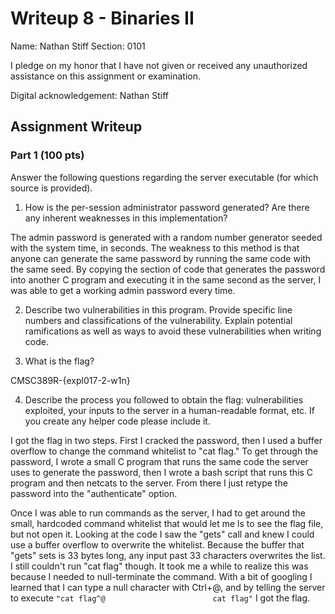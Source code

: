 # Writeup 8 - Binaries II

Name: Nathan Stiff
Section: 0101

I pledge on my honor that I have not given or received any unauthorized assistance on this assignment or examination.

Digital acknowledgement: Nathan Stiff

## Assignment Writeup

### Part 1 (100 pts)
Answer the following questions regarding the server executable (for which source is provided).

1. How is the per-session administrator password generated? Are there any inherent weaknesses in this implementation?

The admin password is generated with a random number generator seeded with the system time, in seconds. The weakness to this method is that anyone can generate the same password by running the same code with the same seed. By copying the section of code that generates the password into another C program and executing it in the same second as the server, I was able to get a working admin password every time.

2. Describe two vulnerabilities in this program. Provide specific line numbers and classifications of the vulnerability. Explain potential ramifications as well as ways to avoid these vulnerabilities when writing code.

3. What is the flag?

CMSC389R-{expl017-2-w1n}

4. Describe the process you followed to obtain the flag: vulnerabilities exploited, your inputs to the server in a human-readable format, etc. If you create any helper code please include it.

I got the flag in two steps. First I cracked the password, then I used a buffer overflow to change the command whitelist to "cat flag." To get through the password, I wrote a small C program that runs the same code the server uses to generate the password, then I wrote a bash script that runs this C program and then netcats to the server. From there I just retype the password into the "authenticate" option.

Once I was able to run commands as the server, I had to get around the small, hardcoded command whitelist that would let me ls to see the flag file, but not open it. Looking at the code I saw the "gets" call and knew I could use a buffer overflow to overwrite the whitelist. Because the buffer that "gets" sets is 33 bytes long, any input past 33 characters overwrites the list. I still couldn't run "cat flag" though. It took me a while to realize this was because I needed to null-terminate the command. With a bit of googling I learned that I can type a null character with Ctrl+@, and by telling the server to execute 
```"cat flag^@                        cat flag"``` 
I got the flag.

